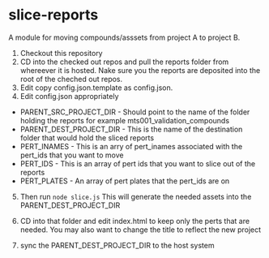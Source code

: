 # slice-reports

A module for moving compounds/asssets from project A to project B.


1. Checkout this repository
2. CD into the checked out repos and pull the reports folder from whereever it is hosted. Nake sure you the reports are deposited into the root of the cheched out repos.
3. Edit copy config.json.template as config.json.
4. Edit config.json appropriately 
  * PARENT_SRC_PROJECT_DIR - Should point to the name of the folder holding the reports for example mts001_validation_compounds
  * PARENT_DEST_PROJECT_DIR - This is the name of the destination folder that would hold the sliced reports
  * PERT_INAMES - This is an arry of pert_inames associated with the pert_ids that you want to move
  * PERT_IDS - This is an array of pert ids that you want to slice out of the reports
  * PERT_PLATES - An array of pert plates that the pert_ids are on

5. Then run `node slice.js`
  This will generate the needed assets into the PARENT_DEST_PROJECT_DIR
6. CD into that folder and edit index.html to keep only the perts that are needed. You may also want to change the title to reflect the new project

7. sync the PARENT_DEST_PROJECT_DIR to the host system


